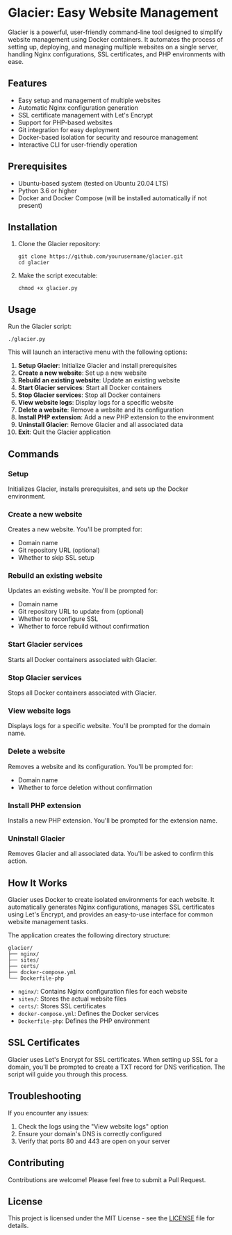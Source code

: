 # Glacier: Easy Website Management

Glacier is a powerful, user-friendly command-line tool designed to simplify website management using Docker containers. It automates the process of setting up, deploying, and managing multiple websites on a single server, handling Nginx configurations, SSL certificates, and PHP environments with ease.

## Features

- Easy setup and management of multiple websites
- Automatic Nginx configuration generation
- SSL certificate management with Let's Encrypt
- Support for PHP-based websites
- Git integration for easy deployment
- Docker-based isolation for security and resource management
- Interactive CLI for user-friendly operation

## Prerequisites

- Ubuntu-based system (tested on Ubuntu 20.04 LTS)
- Python 3.6 or higher
- Docker and Docker Compose (will be installed automatically if not present)

## Installation

1. Clone the Glacier repository:
   ```
   git clone https://github.com/yourusername/glacier.git
   cd glacier
   ```

2. Make the script executable:
   ```
   chmod +x glacier.py
   ```

## Usage

Run the Glacier script:

```
./glacier.py
```

This will launch an interactive menu with the following options:

1. **Setup Glacier**: Initialize Glacier and install prerequisites
2. **Create a new website**: Set up a new website
3. **Rebuild an existing website**: Update an existing website
4. **Start Glacier services**: Start all Docker containers
5. **Stop Glacier services**: Stop all Docker containers
6. **View website logs**: Display logs for a specific website
7. **Delete a website**: Remove a website and its configuration
8. **Install PHP extension**: Add a new PHP extension to the environment
9. **Uninstall Glacier**: Remove Glacier and all associated data
10. **Exit**: Quit the Glacier application

## Commands

### Setup

Initializes Glacier, installs prerequisites, and sets up the Docker environment.

### Create a new website

Creates a new website. You'll be prompted for:
- Domain name
- Git repository URL (optional)
- Whether to skip SSL setup

### Rebuild an existing website

Updates an existing website. You'll be prompted for:
- Domain name
- Git repository URL to update from (optional)
- Whether to reconfigure SSL
- Whether to force rebuild without confirmation

### Start Glacier services

Starts all Docker containers associated with Glacier.

### Stop Glacier services

Stops all Docker containers associated with Glacier.

### View website logs

Displays logs for a specific website. You'll be prompted for the domain name.

### Delete a website

Removes a website and its configuration. You'll be prompted for:
- Domain name
- Whether to force deletion without confirmation

### Install PHP extension

Installs a new PHP extension. You'll be prompted for the extension name.

### Uninstall Glacier

Removes Glacier and all associated data. You'll be asked to confirm this action.

## How It Works

Glacier uses Docker to create isolated environments for each website. It automatically generates Nginx configurations, manages SSL certificates using Let's Encrypt, and provides an easy-to-use interface for common website management tasks.

The application creates the following directory structure:

```
glacier/
├── nginx/
├── sites/
├── certs/
├── docker-compose.yml
└── Dockerfile-php
```

- `nginx/`: Contains Nginx configuration files for each website
- `sites/`: Stores the actual website files
- `certs/`: Stores SSL certificates
- `docker-compose.yml`: Defines the Docker services
- `Dockerfile-php`: Defines the PHP environment

## SSL Certificates

Glacier uses Let's Encrypt for SSL certificates. When setting up SSL for a domain, you'll be prompted to create a TXT record for DNS verification. The script will guide you through this process.

## Troubleshooting

If you encounter any issues:
1. Check the logs using the "View website logs" option
2. Ensure your domain's DNS is correctly configured
3. Verify that ports 80 and 443 are open on your server

## Contributing

Contributions are welcome! Please feel free to submit a Pull Request.

## License

This project is licensed under the MIT License - see the [LICENSE](LICENSE) file for details.